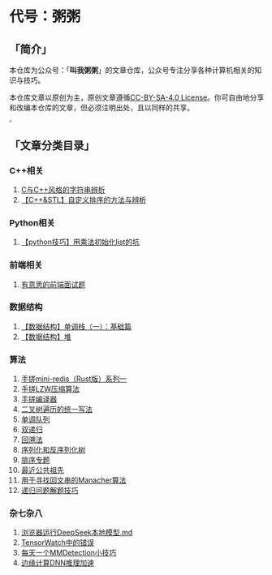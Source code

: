 # 代号：粥粥

## 「简介」

本仓库为公众号：「**叫我粥粥**」的文章仓库，公众号专注分享各种计算机相关的知识与技巧。

本仓库文章以原创为主，原创文章遵循[CC-BY-SA-4.0 License](https://github.com/Mrliduanyang/zhouzhou/blob/main/LICENSE)。你可自由地分享和改编本仓库的文章，但必须注明出处，且以同样的共享。

<img src="https://gitee.com/molinchn/BlogImage/raw/master/img/gongzhonghaoerweima.png" style="zoom: 33%;" />

## 「文章分类目录」

### C++相关

1. [C与C++风格的字符串辨析](https://github.com/Mrliduanyang/zhouzhou/blob/main/C%2B%2B/C与C%2B%2B风格的字符串辨析.md)
2. [【C++&STL】自定义排序的方法与辨析](https://github.com/Mrliduanyang/zhouzhou/blob/main/C%2B%2B/[C%2B%2B%26STL]自定义排序的方法与辨析.md)

### Python相关

1. [【python技巧】用乘法初始化list的坑](https://github.com/Mrliduanyang/zhouzhou/blob/main/Python/用乘法初始化list的坑.md)

### 前端相关

1. [有意思的前端面试题](https://github.com/Mrliduanyang/zhouzhou/blob/main/前端/有意思的前端面试题.md)

### 数据结构

1. [【数据结构】单调栈（一）：基础篇](https://github.com/Mrliduanyang/zhouzhou/blob/main/数据结构/[数据结构]单调栈（一）：基础篇.md)
2. [【数据结构】堆](https://github.com/Mrliduanyang/zhouzhou/blob/main/数据结构/[数据结构]堆.md)

### 算法

1. [手搓mini-redis（Rust版）系列一](https://github.com/Mrliduanyang/zhouzhou/blob/main/算法/手搓mini-redis（Rust版）系列一.md)
2. [手搓LZW压缩算法](https://github.com/Mrliduanyang/zhouzhou/blob/main/算法/手搓LZW压缩算法.md)
3. [手搓编译器](https://github.com/Mrliduanyang/zhouzhou/blob/main/算法/手搓编译器.md)
4. [二叉树遍历的统一写法](https://github.com/Mrliduanyang/zhouzhou/blob/main/算法/二叉树遍历的统一写法.md)
5. [单调队列](https://github.com/Mrliduanyang/zhouzhou/blob/main/算法/单调队列.md)
6. [双递归](https://github.com/Mrliduanyang/zhouzhou/blob/main/算法/双递归.md)
7. [回溯法](https://github.com/Mrliduanyang/zhouzhou/blob/main/算法/回溯法.md)
8. [序列化和反序列化树](https://github.com/Mrliduanyang/zhouzhou/blob/main/算法/序列化和反序列化树.md)
9. [排序专题](https://github.com/Mrliduanyang/zhouzhou/blob/main/算法/排序专题.md)
10. [最近公共祖先](https://github.com/Mrliduanyang/zhouzhou/blob/main/算法/最近公共祖先.md)
11. [用于寻找回文串的Manacher算法](https://github.com/Mrliduanyang/zhouzhou/blob/main/算法/用于寻找回文串的Manacher算法.md)
12. [递归问题解题技巧](https://github.com/Mrliduanyang/zhouzhou/blob/main/算法/递归写法.md)

### 杂七杂八

1. [浏览器运行DeepSeek本地模型.md](https://github.com/Mrliduanyang/zhouzhou/blob/main/杂七杂八/浏览器运行DeepSeek本地模型.md)
2. [TensorWatch中的错误](https://github.com/Mrliduanyang/zhouzhou/blob/main/杂七杂八/TensorWatch中的错误.md)
3. [每天一个MMDetection小技巧](https://github.com/Mrliduanyang/zhouzhou/blob/main/杂七杂八/每天一个MMDetection小技巧.md)
4. [边缘计算DNN推理加速](https://github.com/Mrliduanyang/zhouzhou/blob/main/杂七杂八/边缘计算DNN推理加速.md)
